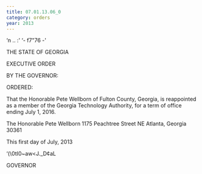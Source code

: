 ```yaml
---
title: 07.01.13.06_0
category: orders
year: 2013
---
```

    

‘n .. :'
‘- f7"76 -'

THE STATE OF GEORGIA

EXECUTIVE ORDER

BY THE GOVERNOR:

ORDERED:

That the Honorable Pete Wellborn of Fulton County, Georgia, is
reappointed as a member of the Georgia Technology Authority, for
a term of office ending July 1, 2016.

The Honorable Pete Wellborn
1175 Peachtree Street NE
Atlanta, Georgia 30361

This first day of July, 2013

‘(\0tI0~aw\<J._D¢aL

GOVERNOR

